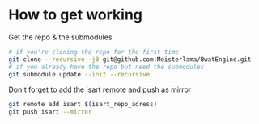 # How to get working

Get the repo & the submodules
```bash
# if you're cloning the repo for the first time
git clone --recursive -j8 git@github.com:Meisterlama/BwatEngine.git
# if you already have the repo but need the submodules
git submodule update --init --recursive
```

Don't forget to add the isart remote and push as mirror
```bash
git remote add isart $(isart_repo_adress)
git push isart --mirror
```


